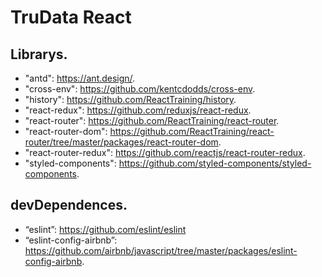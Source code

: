 # TruData React

## Librarys.

* "antd": https://ant.design/. 
* "cross-env": https://github.com/kentcdodds/cross-env. 
* "history": https://github.com/ReactTraining/history. 
* "react-redux": https://github.com/reduxjs/react-redux. 
* "react-router": https://github.com/ReactTraining/react-router. 
* "react-router-dom": https://github.com/ReactTraining/react-router/tree/master/packages/react-router-dom. 
* "react-router-redux": https://github.com/reactjs/react-router-redux. 
* "styled-components": https://github.com/styled-components/styled-components.

## devDependences.

* “eslint”: https://github.com/eslint/eslint
* “eslint-config-airbnb”: https://github.com/airbnb/javascript/tree/master/packages/eslint-config-airbnb. 
